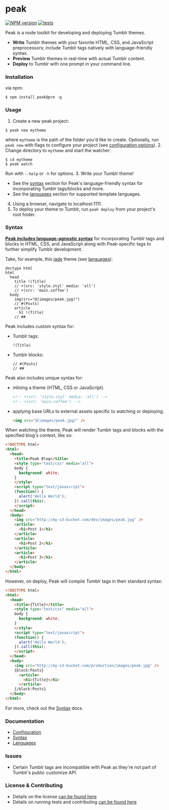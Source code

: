 peak
===============

[![NPM version](https://badge.fury.io/js/peak.svg)](http://badge.fury.io/js/peak) [![tests](https://travis-ci.org/nporteschaikin/peak.png?branch=master)](https://travis-ci.org/nporteschaikin/peak)

Peak is a node toolkit for developing and deploying Tumblr themes.

- **Write** Tumblr themes with your favorite HTML, CSS, and JavaScript preprocessors; include Tumblr tags natively with language-friendly syntax.
- **Preview** Tumblr themes in real-time with actual Tumblr content.
- **Deploy** to Tumblr with one prompt in your command line.

### Installation

via npm:

```
$ npm install peak@pre -g
```

### Usage

1. Create a new peak project:

  ```
  $ peak new mytheme
  ```

  where `mytheme` is the path of the folder you'd like to create.  Optionally, run `peak new` with flags to configure your project (see [configuration options](#configuration)).
2. Change directory to `mytheme` and start the watcher:

  ```
  $ cd mytheme
  $ peak watch
  ```

  Run with `--help` or `-h` for options.
3. Write your Tumblr theme!
  - See the [syntax](#Syntax) section for Peak's language-friendly syntax for incorporating Tumblr tags/blocks and more.
  - See the [languages](docs/Languages.md) section for supported template languages.
4. Using a browser, navigate to localhost:1111.
5. To deploy your theme to Tumblr, run `peak deploy` from your project's root folder.

### Syntax

**[Peak includes language-agnostic syntax](docs/Syntax.md)** for incorporating Tumblr tags and blocks in HTML, CSS, and JavaScript along with Peak-specific tags to further simplify Tumblr development.

Take, for example, this [jade](http://www.github.com/visionmedia/jade) theme (see [languages](docs/Languages.md)):

```jade
doctype html
html
  head
    title !(Title)
    // +(src: 'style.styl' media: 'all')
    // +(src: 'main.coffee')
  body
    img(src="@(images/peak.jpg)")
    // #(Posts)
    article
      h1 !(Title)
    // ##
```

Peak includes custom syntax for:

- Tumblr tags:
  ```jade
  !(Title)
  ```

- Tumblr blocks:
  ```jade
  // #(Posts)
  // ##
  ```

Peak also includes unique syntax for:

- inlining a theme (HTML, CSS or JavaScript).
  ```html
  <!-- +(src: 'style.styl' media: 'all') -->
  <!-- +(src: 'main.coffee') -->
  ```

- applying base URLs to external assets specific to watching or deploying.
  ```html
  <img src="@(images/peak.jpg)" />
  ```

When watching the theme, Peak will render Tumblr tags and blocks with the specified blog's context, like so:

```html
<!DOCTYPE html>
<html>
  <head>
    <title>Peak Blog</title>
    <style type="text/css" media="all">
    body {
      background: white;
    }
    </style>
    <script type="text/javascript">
    (function() {
      alert('Hello World');
    }).call(this);
    </script>
  </head>
  <body>
    <img src="http://my-s3-bucket.com/dev/images/peak.jpg" />
    <article>
      <h1>Post 1</h1>
    </article>
    <article>
      <h1>Post 2</h1>
    </article>
    <article>
      <h1>Post 3</h1>
    </article>
  </body>
</html>
```

However, on deploy, Peak will compile Tumblr tags in their standard syntax:

```html
<!DOCTYPE html>
<html>
  <head>
    <title>{Title}</title>
    <style type="text/css" media="all">
    body {
      background: white;
    }
    </style>
    <script type="text/javascript">
    (function() {
      alert('Hello World');
    }).call(this);
    </script>
  </head>
  <body>
    <img src="http://my-s3-bucket.com/production/images/peak.jpg" />
    {block:Posts}
      <article>
        <h1>{Title}</h1>
      </article>
    {/block:Posts}
  </body>
</html>
```

For more, check out the [Syntax](docs/Syntax.md) docs.

### Documentation

- [Configuration](docs/Configuration.md)
- [Syntax](docs/Syntax.md)
- [Languages](docs/Languages.md)

### Issues

- Certain Tumblr tags are incompatible with Peak as they're not part of Tumblr's public customize API.

### License & Contributing

- Details on the license [can be found here](LICENSE.md)
- Details on running tests and contributing [can be found here](CONTRIBUTING.md)
